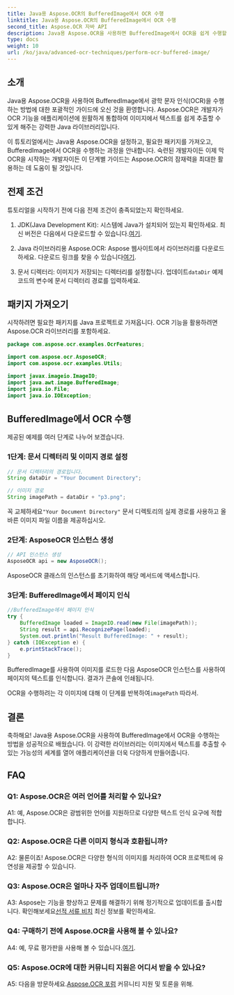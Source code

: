 ```yaml
---
title: Java용 Aspose.OCR의 BufferedImage에서 OCR 수행
linktitle: Java용 Aspose.OCR의 BufferedImage에서 OCR 수행
second_title: Aspose.OCR 자바 API
description: Java용 Aspose.OCR을 사용하면 BufferedImage에서 OCR을 쉽게 수행할 수 있습니다. 이미지에서 텍스트를 원활하게 추출합니다. 다양한 텍스트 인식 환경을 경험하려면 지금 다운로드하세요.
type: docs
weight: 10
url: /ko/java/advanced-ocr-techniques/perform-ocr-buffered-image/
---
```

## 소개

Java용 Aspose.OCR을 사용하여 BufferedImage에서 광학 문자 인식(OCR)을 수행하는 방법에 대한 포괄적인 가이드에 오신 것을 환영합니다. Aspose.OCR은 개발자가 OCR 기능을 애플리케이션에 원활하게 통합하여 이미지에서 텍스트를 쉽게 추출할 수 있게 해주는 강력한 Java 라이브러리입니다.

이 튜토리얼에서는 Java용 Aspose.OCR을 설정하고, 필요한 패키지를 가져오고, BufferedImage에서 OCR을 수행하는 과정을 안내합니다. 숙련된 개발자이든 이제 막 OCR을 시작하는 개발자이든 이 단계별 가이드는 Aspose.OCR의 잠재력을 최대한 활용하는 데 도움이 될 것입니다.

## 전제 조건

튜토리얼을 시작하기 전에 다음 전제 조건이 충족되었는지 확인하세요.

1.  JDK(Java Development Kit): 시스템에 Java가 설치되어 있는지 확인하세요. 최신 버전은 다음에서 다운로드할 수 있습니다.[여기](https://www.oracle.com/java/technologies/javase-downloads.html).

2.  Java 라이브러리용 Aspose.OCR: Aspose 웹사이트에서 라이브러리를 다운로드하세요. 다운로드 링크를 찾을 수 있습니다[여기](https://releases.aspose.com/ocr/java/).

3.  문서 디렉터리: 이미지가 저장되는 디렉터리를 설정합니다. 업데이트`dataDir` 예제 코드의 변수에 문서 디렉터리 경로를 입력하세요.

## 패키지 가져오기

시작하려면 필요한 패키지를 Java 프로젝트로 가져옵니다. OCR 기능을 활용하려면 Aspose.OCR 라이브러리를 포함하세요.

```java
package com.aspose.ocr.examples.OcrFeatures;

import com.aspose.ocr.AsposeOCR;
import com.aspose.ocr.examples.Utils;

import javax.imageio.ImageIO;
import java.awt.image.BufferedImage;
import java.io.File;
import java.io.IOException;
```

## BufferedImage에서 OCR 수행

제공된 예제를 여러 단계로 나누어 보겠습니다.

### 1단계: 문서 디렉터리 및 이미지 경로 설정

```java
// 문서 디렉터리의 경로입니다.
String dataDir = "Your Document Directory";

// 이미지 경로
String imagePath = dataDir + "p3.png";
```

 꼭 교체하세요`"Your Document Directory"` 문서 디렉토리의 실제 경로를 사용하고 올바른 이미지 파일 이름을 제공하십시오.

### 2단계: AsposeOCR 인스턴스 생성

```java
// API 인스턴스 생성
AsposeOCR api = new AsposeOCR();
```

AsposeOCR 클래스의 인스턴스를 초기화하여 해당 메서드에 액세스합니다.

### 3단계: BufferedImage에서 페이지 인식

```java
//BufferedImage에서 페이지 인식
try {
    BufferedImage loaded = ImageIO.read(new File(imagePath));
    String result = api.RecognizePage(loaded);
    System.out.println("Result BufferedImage: " + result);
} catch (IOException e) {
    e.printStackTrace();
}
```

BufferedImage를 사용하여 이미지를 로드한 다음 AsposeOCR 인스턴스를 사용하여 페이지의 텍스트를 인식합니다. 결과가 콘솔에 인쇄됩니다.

 OCR을 수행하려는 각 이미지에 대해 이 단계를 반복하여`imagePath` 따라서.

## 결론

축하해요! Java용 Aspose.OCR을 사용하여 BufferedImage에서 OCR을 수행하는 방법을 성공적으로 배웠습니다. 이 강력한 라이브러리는 이미지에서 텍스트를 추출할 수 있는 가능성의 세계를 열어 애플리케이션을 더욱 다양하게 만들어줍니다.

## FAQ

### Q1: Aspose.OCR은 여러 언어를 처리할 수 있나요?

A1: 예, Aspose.OCR은 광범위한 언어를 지원하므로 다양한 텍스트 인식 요구에 적합합니다.

### Q2: Aspose.OCR은 다른 이미지 형식과 호환됩니까?

A2: 물론이죠! Aspose.OCR은 다양한 형식의 이미지를 처리하여 OCR 프로젝트에 유연성을 제공할 수 있습니다.

### Q3: Aspose.OCR은 얼마나 자주 업데이트됩니까?

A3: Aspose는 기능을 향상하고 문제를 해결하기 위해 정기적으로 업데이트를 출시합니다. 확인해보세요[선적 서류 비치](https://reference.aspose.com/ocr/java/) 최신 정보를 확인하세요.

### Q4: 구매하기 전에 Aspose.OCR을 사용해 볼 수 있나요?

 A4: 예, 무료 평가판을 사용해 볼 수 있습니다.[여기](https://releases.aspose.com/).

### Q5: Aspose.OCR에 대한 커뮤니티 지원은 어디서 받을 수 있나요?

 A5: 다음을 방문하세요.[Aspose.OCR 포럼](https://forum.aspose.com/c/ocr/16) 커뮤니티 지원 및 토론을 위해.